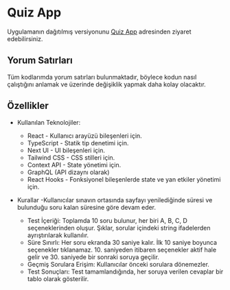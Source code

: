 # Quiz App
 
Uygulamanın dağıtılmış versiyonunu [Quiz App](https://quiz-app-three-woad-95.vercel.app) adresinden ziyaret edebilirsiniz.
## Yorum Satırları
  Tüm kodlarımda yorum satırları bulunmaktadır, böylece kodun nasıl çalıştığını anlamak ve üzerinde değişiklik yapmak daha kolay olacaktır.
## Özellikler
- Kullanılan Teknolojiler:
  - React - Kullanıcı arayüzü bileşenleri için.
  - TypeScript - Statik tip denetimi için.
  - Next UI - UI bileşenleri için.
  - Tailwind CSS - CSS stilleri için.
  - Context API - State yönetimi için.
  - GraphQL (API dizaynı olarak)
  - React Hooks - Fonksiyonel bileşenlerde state ve yan etkiler yönetimi için.

- Kurallar
    -Kullanıcılar sınavın ortasında sayfayı yenilediğinde süresi ve bulunduğu soru kalan süresine göre devam eder.   
   - Test İçeriği: Toplamda 10 soru bulunur, her biri A, B, C, D seçeneklerinden oluşur. Şıklar, sorular içindeki string ifadelerden ayrıştırılarak kullanılır.
    - Süre Sınırlı: Her soru ekranda 30 saniye kalır. İlk 10 saniye boyunca seçenekler tıklanamaz. 10. saniyeden itibaren seçenekler aktif hale gelir ve 30. saniyede bir sonraki soruya     geçilir.
   - Geçmiş Sorulara Erişim: Kullanıcılar önceki sorulara dönemezler.
   - Test Sonuçları: Test tamamlandığında, her soruya verilen cevaplar bir tablo olarak gösterilir.

  
  
